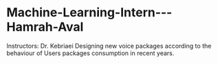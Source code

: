 # Machine-Learning-Intern---Hamrah-Aval


Instructors: Dr. Kebriaei 
Designing new voice packages according to the behaviour of
 Users packages consumption in recent years.
